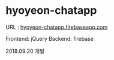 # hyoyeon-chatapp

URL : [hyoyeon-chatapp.firebaseapp.com](https://hyoyeon-chatapp.firebaseapp.com/)

Frontend: jQuery
Backend: firebase

2018.09.20 개발
